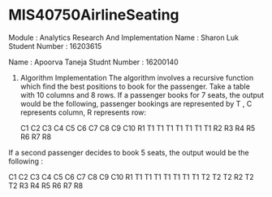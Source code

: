 # MIS40750AirlineSeating
Module : Analytics Research And Implementation
Name : Sharon Luk
Student Number : 16203615

Name : Apoorva Taneja
Studnt Number : 16200140

1. Algorithm Implementation
The algorithm involves a recursive function which find the best positions to book for the passenger.
Take a table with 10 columns and 8 rows. 
If a passenger books for 7 seats, the output would be the following, passenger bookings are represented by T , C represents column, R represents row:

   C1 C2 C3 C4 C5 C6 C7 C8 C9 C10
R1 T1 T1 T1 T1 T1 T1 T1 
R2
R3
R4
R5
R6
R7
R8

If a second passenger decides to book 5 seats, the output would be the following :

   C1 C2 C3 C4 C5 C6 C7 C8 C9 C10
R1 T1 T1 T1 T1 T1 T1 T1 T2 T2 T2
R2                         T2 T2
R3
R4
R5
R6
R7
R8

